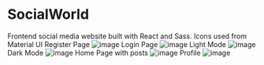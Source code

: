 # SocialWorld
Frontend social media website built with React and Sass. Icons used from Material UI
Register Page
![image](https://user-images.githubusercontent.com/55329336/215322648-c581d075-5d38-4456-bea6-57884822a663.png)
Login Page
![image](https://user-images.githubusercontent.com/55329336/215322670-d4cf9cb5-a922-4cb2-a35b-02b69ece5c2c.png)
Light Mode
![image](https://user-images.githubusercontent.com/55329336/215322516-2705a889-bbcc-42bb-a8d3-867718832a67.png)
Dark Mode
![image](https://user-images.githubusercontent.com/55329336/215322457-aeae168d-fc01-4576-b1be-311c6476975e.png)
Home Page with posts
![image](https://user-images.githubusercontent.com/55329336/215322480-e9e60473-7954-4140-92c4-356993376df0.png)
Profile
![image](https://user-images.githubusercontent.com/55329336/215322703-e04f7d66-9cc5-4c4f-ac0a-3492fa37930d.png)
